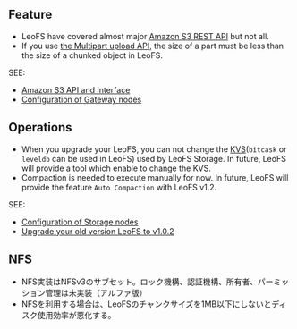 ## Feature
 - LeoFS have covered almost major [Amazon S3 REST API](http://docs.aws.amazon.com/AmazonS3/latest/API/APIRest.html) but not all.
 - If you use [the Multipart upload API](http://docs.aws.amazon.com/AmazonS3/latest/dev/mpuoverview.html), the size of a part must be less than the size of a chunked object in LeoFS.

SEE:
* [Amazon S3 API and Interface](http://leo-project.net/leofs/docs/s3_api.html)
* [Configuration of Gateway nodes](http://leo-project.net/leofs/docs/configuration_3.html)

## Operations
 - When you upgrade your LeoFS, you can not change the [KVS](http://en.wikipedia.org/wiki/Key/value_store#Key.E2.80.93Value_or_KV_stores)(`bitcask` or `leveldb` can be used in LeoFS) used by LeoFS Storage. In future, LeoFS will provide a tool which enable to change the KVS.
 - Compaction is needed to execute manually for now. In future, LeoFS will provide the feature `Auto Compaction` with LeoFS v1.2.

SEE:
* [Configuration of Storage nodes](http://leo-project.net/leofs/docs/configuration_2.html)
* [Upgrade your old version LeoFS to v1.0.2](http://leo-project.net/leofs/docs/admin_guide_5.html)

## NFS

 - NFS実装はNFSv3のサブセット。ロック機構、認証機構、所有者、パーミッション管理は未実装（アルファ版）
 - NFSを利用する場合は、LeoFSのチャンクサイズを1MB以下にしないとディスク使用効率が悪化する。

